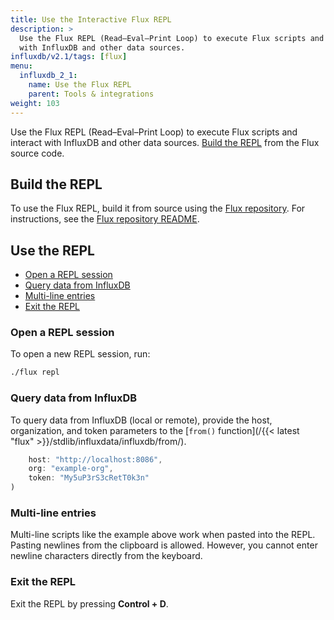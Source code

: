 ```yaml
---
title: Use the Interactive Flux REPL
description: >
  Use the Flux REPL (Read–Eval–Print Loop) to execute Flux scripts and interact
  with InfluxDB and other data sources.
influxdb/v2.1/tags: [flux]
menu:
  influxdb_2_1:
    name: Use the Flux REPL
    parent: Tools & integrations
weight: 103
---
```


Use the Flux REPL (Read–Eval–Print Loop) to execute Flux scripts and interact with InfluxDB and other data sources.
[Build the REPL](#build-the-repl) from the Flux source code.

## Build the REPL

To use the Flux REPL, build it from source using the [Flux repository](https://github.com/influxdata/flux/).
For instructions, see the [Flux repository README](https://github.com/influxdata/flux/#requirements).

## Use the REPL

- [Open a REPL session](#open-a-repl-session)
- [Query data from InfluxDB](#query-data-from-influxdb)
- [Multi-line entries](#multi-line-entries)
- [Exit the REPL](#exit-the-repl)

### Open a REPL session
To open a new REPL session, run:

```sh
./flux repl
```

### Query data from InfluxDB
To query data from InfluxDB (local or remote), provide the host, organization, and token parameters
to the [`from()` function](/{{< latest "flux" >}}/stdlib/influxdata/influxdb/from/).

```js
    host: "http://localhost:8086",
    org: "example-org",
    token: "My5uP3rS3cRetT0k3n"
)
```

### Multi-line entries
Multi-line scripts like the example above work when pasted into the REPL.
Pasting newlines from the clipboard is allowed.
However, you cannot enter newline characters directly from the keyboard.

### Exit the REPL
Exit the REPL by pressing **Control + D**.
